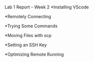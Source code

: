 Lab 1 Report - Week 2
*Installing VScode

*Remotely Connecting

*Trying Some Commands

*Moving Files with scp

*Setting an SSH Key

*Optimizing Remote Running
